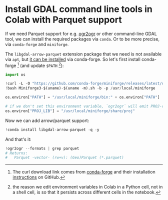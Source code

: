 # Install GDAL command line tools in Colab with Parquet support

If we need Parquet support for e.g. [ogr2ogr](https://gdal.org/en/stable/programs/ogr2ogr.html) or other command-line GDAL tool, we can install the required packages via `conda`. Or to be more precise, via `conda-forge` and `miniforge`.

The `libgdal-arrow-parquet` extension package that we need is not available via `apt`, but [it can be installed](https://gdal.org/en/stable/download.html#conda) via conda-forge. So let's first install conda-forge [^1] (and update `$PATH` [^2]):

[^1]: The curl download link comes from [conda-forge](https://conda-forge.org/download) and their installation [instructions](https://github.com/conda-forge/miniforge?tab=readme-ov-file#install) on GitHub.

[^2]: the reason we edit environment variables in Colab in a Python cell, not in a shell cell, is so that it persists across different cells in the notebook.


```python
import os

!curl -L -O "https://github.com/conda-forge/miniforge/releases/latest/download/Miniforge3-$(uname)-$(uname -m).sh"
!bash Miniforge3-$(uname)-$(uname -m).sh -b -p /usr/local/miniforge

os.environ["PATH"] = "/usr/local/miniforge/bin:" + os.environ["PATH"]

# if we don't set this environment variable, `ogr2ogr` will emit PROJ-related warnings
os.environ["PROJ_LIB"] = "/usr/local/miniforge/share/proj"
```

Now we can add arrow/parquet support:


```python
!conda install libgdal-arrow-parquet -q -y
```

And that's it:


```python
!ogr2ogr --formats | grep parquet
# Returns:
#   Parquet -vector- (rw+v): (Geo)Parquet (*.parquet)
```
